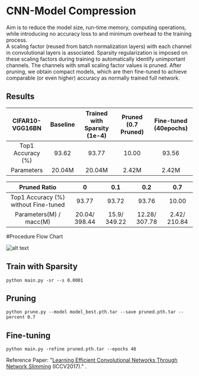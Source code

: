 # CNN-Model Compression
Aim is to reduce the model size, run-time memory, computing operations, while introducing no accuracy loss to and minimum overhead to the training process.  
A scaling factor (reused from batch normalization layers) with each channel in convolutional layers is associated. Sparsity regularization is imposed on these scaling factors during training to automatically identify unimportant channels. The channels with small scaling factor values is pruned. After pruning, we obtain compact models, which are then fine-tuned to achieve comparable (or even higher) accuracy as normally trained full network.



## Results  

|  CIFAR10-VGG16BN  | Baseline | Trained with Sparsity (1e-4) | Pruned (0.7 Pruned) | Fine-tuned (40epochs) |
| :---------------: | :------: | :--------------------------: | :-----------------: | :-------------------: |
| Top1 Accuracy (%) |  93.62   |            93.77             |        10.00        |         93.56         |
|    Parameters     |  20.04M  |            20.04M            |        2.42M        |         2.42M         |

|             Pruned Ratio             |       0       |     0.1      |      0.2      |     0.7      |
| :----------------------------------: | :-----------: | :----------: | :-----------: | :----------: |
| Top1 Accuracy (%) without Fine-tuned |     93.77     |    93.72     |     93.76     |    10.00     |
|       Parameters(M) / macc(M)        | 20.04/ 398.44 | 15.9/ 349.22 | 12.28/ 307.78 | 2.42/ 210.84 |   

#Procedure Flow Chart

![alt text](https://github.com/DhirajRouniyar/Assets/blob/main/Images/Network-Slim.png)


## Train with Sparsity

```shell
python main.py -sr --s 0.0001
```

## Pruning

```shell
python prune.py --model model_best.pth.tar --save pruned.pth.tar --percent 0.7
```

## Fine-tuning

```shell
python main.py -refine pruned.pth.tar --epochs 40
```
  
Reference Paper: "[Learning Efficient Convolutional Networks Through Network Slimming](http://openaccess.thecvf.com/content_iccv_2017/html/Liu_Learning_Efficient_Convolutional_ICCV_2017_paper.html) (ICCV2017)." .
